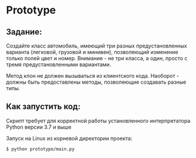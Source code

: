 # Prototype

## Задание:

Создайте класс автомобиль, имеющий три разных предустановленных варианта (легковой, грузовой и минивен), 
позволяющий изменение только полей цвет и номер.
Внимание - не три класса, а один, просто с тремя предустановленными вариантами. 

Метод клон не должен вызываться из клиентского кода.
Наоборот - должны быть предоставлены методы, позволяющие создавать разные типы.

## Как запустить код:

Скрипт требует для корректной работы установленного интерпретатора Python версии 3.7 и выше

Запуск на Linux из корневой директории проекта:

```$ python prototype/main.py```

